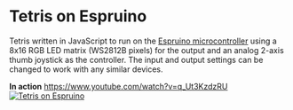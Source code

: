 # Tetris on Espruino
Tetris written in JavaScript to run on the [Espruino microcontroller](http://www.espruino.com) using a 8x16 RGB LED matrix (WS2812B pixels) for the output and an analog 2-axis thumb joystick as the controller.
The input and output settings can be changed to work with any similar devices.

**In action**
https://www.youtube.com/watch?v=q_Ut3KzdzRU
[![Tetris on Espruino](https://i.imgur.com/czBGLzm.gif)](http://www.youtube.com/watch?v=q_Ut3KzdzRU "Tetris on Espruino")
